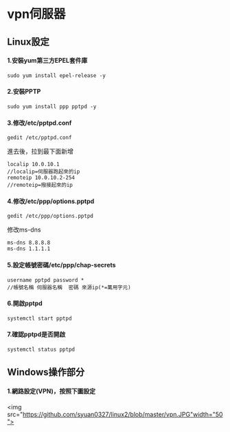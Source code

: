 # vpn伺服器
## Linux設定
#### 1.安裝yum第三方EPEL套件庫
```
sudo yum install epel-release -y
```
#### 2.安裝PPTP
```
sudo yum install ppp pptpd -y
```
#### 3.修改/etc/pptpd.conf
```
gedit /etc/pptpd.conf
```
進去後，拉到最下面新增
```
localip 10.0.10.1
//localip=伺服器跑起來的ip 
remoteip 10.0.10.2-254
//remoteip=撥接起來的ip 
```
#### 4.修改/etc/ppp/options.pptpd
```
gedit /etc/ppp/options.pptpd
```
修改ms-dns
```
ms-dns 8.8.8.8
ms-dns 1.1.1.1
```
#### 5.設定帳號密碼/etc/ppp/chap-secrets
```
username pptpd password *
//帳號名稱 伺服器名稱  密碼 來源ip(*=萬用字元)
```
#### 6.開啟pptpd
```
systemctl start pptpd
```
#### 7.確認pptpd是否開啟
```
systemctl status pptpd
```
## Windows操作部分
#### 1.網路設定(VPN)，按照下圖設定

<img src="https://github.com/syuan0327/linux2/blob/master/vpn.JPG"width="50">

